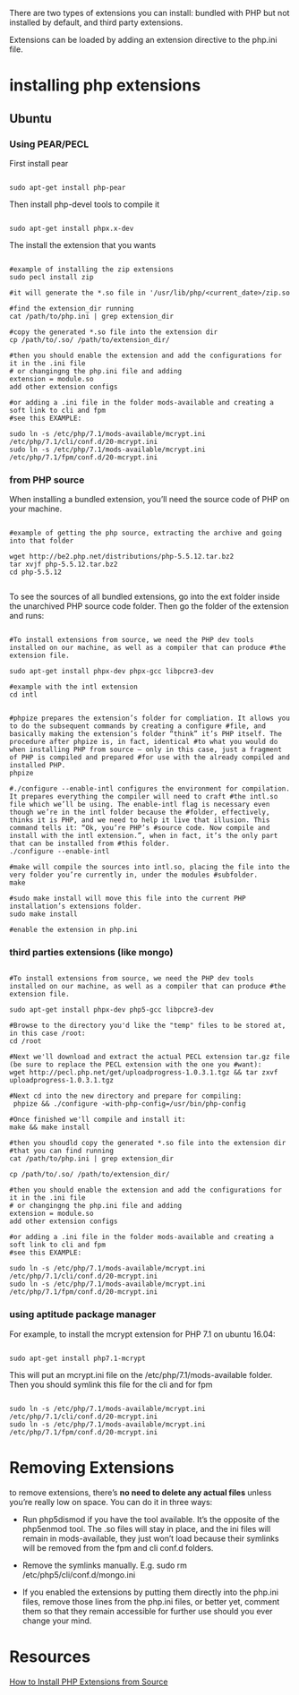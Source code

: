 

There are two types of extensions you can install: bundled with PHP but not installed by default, and third party extensions.

Extensions can be loaded by adding an extension directive to the php.ini file.



# installing php extensions 


## Ubuntu 

### Using PEAR/PECL

First install pear 

```shell

sudo apt-get install php-pear

```

Then install php-devel tools to compile it

```shell

sudo apt-get install phpx.x-dev

```

The install the extension that you wants

```shell

#example of installing the zip extensions
sudo pecl install zip 

#it will generate the *.so file in '/usr/lib/php/<current_date>/zip.so

#find the extension_dir running
cat /path/to/php.ini | grep extension_dir

#copy the generated *.so file into the extension dir
cp /path/to/.so/ /path/to/extension_dir/

#then you should enable the extension and add the configurations for it in the .ini file
# or changingng the php.ini file and adding
extension = module.so
add other extension configs

#or adding a .ini file in the folder mods-available and creating a soft link to cli and fpm
#see this EXAMPLE:

sudo ln -s /etc/php/7.1/mods-available/mcrypt.ini /etc/php/7.1/cli/conf.d/20-mcrypt.ini
sudo ln -s /etc/php/7.1/mods-available/mcrypt.ini /etc/php/7.1/fpm/conf.d/20-mcrypt.ini

```


### from PHP source

 When installing a bundled extension, you’ll need the source code of PHP on your machine.
 

```shell

#example of getting the php source, extracting the archive and going into that folder

wget http://be2.php.net/distributions/php-5.5.12.tar.bz2
tar xvjf php-5.5.12.tar.bz2
cd php-5.5.12
 
 ```
To see the sources of all bundled extensions, go into the ext folder inside the unarchived PHP source code folder.
Then go the folder of the extension and runs:

```shell

#To install extensions from source, we need the PHP dev tools installed on our machine, as well as a compiler that can produce #the extension file.

sudo apt-get install phpx-dev phpx-gcc libpcre3-dev

#example with the intl extension
cd intl


#phpize prepares the extension’s folder for compliation. It allows you to do the subsequent commands by creating a configure #file, and basically making the extension’s folder “think” it’s PHP itself. The procedure after phpize is, in fact, identical #to what you would do when installing PHP from source – only in this case, just a fragment of PHP is compiled and prepared #for use with the already compiled and installed PHP.
phpize

#./configure --enable-intl configures the environment for compilation. It prepares everything the compiler will need to craft #the intl.so file which we’ll be using. The enable-intl flag is necessary even though we’re in the intl folder because the #folder, effectively, thinks it is PHP, and we need to help it live that illusion. This command tells it: “Ok, you’re PHP’s #source code. Now compile and install with the intl extension.”, when in fact, it’s the only part that can be installed from #this folder.
./configure --enable-intl

#make will compile the sources into intl.so, placing the file into the very folder you’re currently in, under the modules #subfolder.
make

#sudo make install will move this file into the current PHP installation’s extensions folder.
sudo make install

#enable the extension in php.ini

```

### third parties extensions (like mongo)

```shell

#To install extensions from source, we need the PHP dev tools installed on our machine, as well as a compiler that can produce #the extension file.

sudo apt-get install phpx-dev php5-gcc libpcre3-dev

#Browse to the directory you'd like the "temp" files to be stored at, in this case /root:
cd /root

#Next we'll download and extract the actual PECL extension tar.gz file (be sure to replace the PECL extension with the one you #want):
wget http://pecl.php.net/get/uploadprogress-1.0.3.1.tgz && tar zxvf uploadprogress-1.0.3.1.tgz

#Next cd into the new directory and prepare for compiling:
 phpize && ./configure -with-php-config=/usr/bin/php-config

#Once finished we'll compile and install it:
make && make install

#then you shoudld copy the generated *.so file into the extension dir
#that you can find running
cat /path/to/php.ini | grep extension_dir

cp /path/to/.so/ /path/to/extension_dir/

#then you should enable the extension and add the configurations for it in the .ini file
# or changingng the php.ini file and adding
extension = module.so
add other extension configs

#or adding a .ini file in the folder mods-available and creating a soft link to cli and fpm
#see this EXAMPLE:

sudo ln -s /etc/php/7.1/mods-available/mcrypt.ini /etc/php/7.1/cli/conf.d/20-mcrypt.ini
sudo ln -s /etc/php/7.1/mods-available/mcrypt.ini /etc/php/7.1/fpm/conf.d/20-mcrypt.ini

```

### using aptitude package manager


For example, to install the mcrypt extension for PHP 7.1 on ubuntu 16.04:

```shell

sudo apt-get install php7.1-mcrypt

```

This will put an mcrypt.ini file on the /etc/php/7.1/mods-available folder. Then you should symlink this file for the cli and for fpm

```shell

sudo ln -s /etc/php/7.1/mods-available/mcrypt.ini /etc/php/7.1/cli/conf.d/20-mcrypt.ini
sudo ln -s /etc/php/7.1/mods-available/mcrypt.ini /etc/php/7.1/fpm/conf.d/20-mcrypt.ini

```

# Removing Extensions

to remove extensions, there’s **no need to delete any actual files** unless you’re really low on space. You can do it in three ways:

* Run php5dismod if you have the tool available. It’s the opposite of the php5enmod tool. The .so files will stay in place, and the ini files will remain in mods-available, they just won’t load because their symlinks will be removed from the fpm and cli conf.d folders.

* Remove the symlinks manually. E.g. sudo rm /etc/php5/cli/conf.d/mongo.ini

* If you enabled the extensions by putting them directly into the php.ini files, remove those lines from the php.ini files, or better yet, comment them so that they remain accessible for further use should you ever change your mind.


# Resources

[How to Install PHP Extensions from Source](https://www.sitepoint.com/install-php-extensions-source/)
